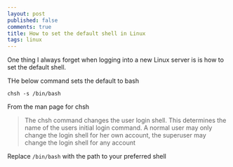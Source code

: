 ```yaml
---
layout: post
published: false
comments: true
title: How to set the default shell in Linux
tags: linux
---
```

One thing I always forget when logging into a new Linux server is is how to set the default shell.

THe below command sets the default to bash

```chsh -s /bin/bash```

From the man page for chsh

> The chsh command changes the user login shell. This determines the name of the users initial login command. A normal user may only change the login shell for her own account, the superuser may change the login shell for any account

Replace `/bin/bash` with the path to your preferred shell
